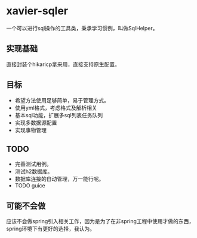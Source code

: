 # xavier-sqler

一个可以进行sql操作的工具类，秉承学习惯例，叫做SqlHelper。

## 实现基础
直接封装个hikaricp拿来用，直接支持原生配置。  

## 目标
- 希望方法使用足够简单，易于管理方式。
- 使用yml格式，考虑格式及解析相关
- 基本sql功能，扩展多sql列表任务队列
- 实现多数据源配置
- 实现事物管理

## TODO
- 完善测试用例。
- 测试h2数据库。
- 数据库连接的自动管理，万一能行呢。
- TODO guice

## 可能不会做
应该不会做spring引入相关工作，因为是为了在非spring工程中使用才做的东西，spring环境下有更好的选择，我认为。